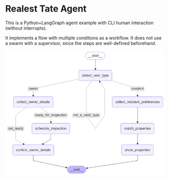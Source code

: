 # Realest Tate Agent

This is a Python+LangGraph agent example with CLI human interaction (without interrupts).

It implements a flow with multiple conditions as a workflow. It does not use a swarm with a supervisor, since the steps are well-defined beforehand.

![Graph visualization](./graph.png)